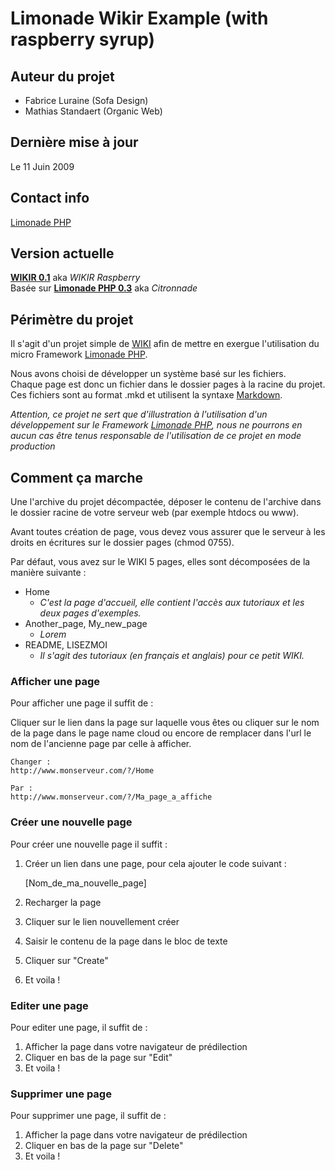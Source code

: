 # Limonade Wikir Example (with raspberry syrup) #

## Auteur du projet ##

* Fabrice Luraine (Sofa Design)
* Mathias Standaert (Organic Web)


## Dernière mise à jour ##

Le 11 Juin 2009


## Contact info ##

[Limonade PHP](http://www.sofa-design.net/limonade)

## Version actuelle ##

[**WIKIR 0.1**](http://github.com/organicweb/limonade-wiki-example) aka _WIKIR Raspberry_  
Basée sur [**Limonade PHP 0.3**](http://github.com/sofadesign/limonade) aka _Citronnade_  


## Périmètre du projet ##

Il s'agit d'un projet simple de [WIKI](http://fr.wikipedia.org/wiki/Wiki) afin de mettre en exergue l'utilisation du micro Framework [Limonade PHP](http://www.sofa-design.net/limonade).

Nous avons choisi de développer un système basé sur les fichiers.  
Chaque page est donc un fichier dans le dossier pages à la racine du projet.  
Ces fichiers sont au format .mkd et utilisent la syntaxe [Markdown](http://fr.wikipedia.org/wiki/Markdown).  

_Attention, ce projet ne sert que d'illustration à l'utilisation d'un développement sur le Framework [Limonade PHP](http://www.sofa-design.net/limonade), nous ne pourrons en aucun cas être tenus responsable de l'utilisation de ce projet en mode production_  

## Comment ça marche ##

Une l'archive du projet décompactée, déposer le contenu de l'archive dans le dossier racine de votre serveur web (par exemple htdocs ou www).  

Avant toutes création de page, vous devez vous assurer que le serveur à les droits en écritures sur le dossier pages (chmod 0755).  

Par défaut, vous avez sur le WIKI 5 pages, elles sont décomposées de la manière suivante : 

* Home
	* _C'est la page d'accueil, elle contient l'accès aux tutoriaux et les deux pages d'exemples._
* Another\_page, My\_new_page  
	* _Lorem_
* README, LISEZMOI
	* _Il s'agit des tutoriaux (en français et anglais) pour ce petit WIKI._

### Afficher une page ###

Pour afficher une page il suffit de : 

Cliquer sur le lien dans la page sur laquelle vous êtes ou cliquer sur le nom de la page dans le page name cloud ou encore de remplacer dans l'url le nom de l'ancienne page par celle à afficher.

	Changer :  
	http://www.monserveur.com/?/Home
	
	Par :  
	http://www.monserveur.com/?/Ma_page_a_affiche

### Créer une nouvelle page ###

Pour créer une nouvelle page il suffit : 

1. Créer un lien dans une page, pour cela ajouter le code suivant : 


	[Nom\_de\_ma\_nouvelle_page]


2. Recharger la page
3. Cliquer sur le lien nouvellement créer
4. Saisir le contenu de la page dans le bloc de texte
5. Cliquer sur "Create"
6. Et voila !

### Editer une page ###

Pour editer une page, il suffit de : 

1. Afficher la page dans votre navigateur de prédilection
2. Cliquer en bas de la page sur "Edit"
3. Et voila !

### Supprimer une page ###

Pour supprimer une page, il suffit de : 

1. Afficher la page dans votre navigateur de prédilection
2. Cliquer en bas de la page sur "Delete"
3. Et voila !